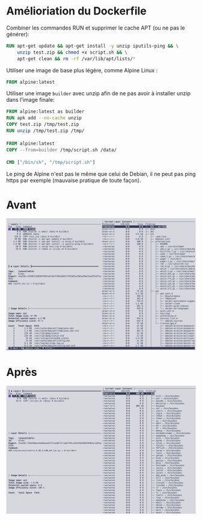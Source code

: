 # Amélioriation du Dockerfile

Combiner les commandes RUN  et supprimer le cache APT (ou ne pas le générer):
```Dockerfile
RUN apt-get update && apt-get install -y unzip iputils-ping && \
    unzip test.zip && chmod +x script.sh && \
    apt-get clean && rm -rf /var/lib/apt/lists/*
```

Utiliser une image de base plus légère, comme Alpine Linux :
```Dockerfile
FROM alpine:latest
```

Utiliser une image `builder` avec unzip afin de ne pas avoir à installer unzip dans l'image finale:
```Dockerfile
FROM alpine:latest as builder
RUN apk add --no-cache unzip
COPY test.zip /tmp/test.zip
RUN unzip /tmp/test.zip /tmp/

FROM alpine:latest
COPY --from=builder /tmp/script.sh /data/

CMD ["/bin/sh", "/tmp/script.sh"]
```

Le ping de Alpine n'est pas le même que celui de Debian, il ne peut pas ping https par exemple (mauvaise pratique de toute façon).

# Avant
![avant](avant.png)

# Après
![apres](apres.png)